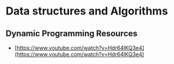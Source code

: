 # Data structures and Algorithms

## Dynamic Programming Resources

- [https://www.youtube.com/watch?v=Hdr64lKQ3e4](https://www.youtube.com/watch?v=Hdr64lKQ3e4)

